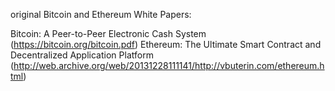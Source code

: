 original Bitcoin and Ethereum White Papers:

   Bitcoin: A Peer-to-Peer Electronic Cash System (https://bitcoin.org/bitcoin.pdf)
   Ethereum: The Ultimate Smart Contract and Decentralized Application Platform (http://web.archive.org/web/20131228111141/http://vbuterin.com/ethereum.html)

